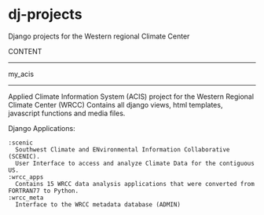dj-projects
===========
Django projects for the Western regional Climate Center

CONTENT

*******
my_acis
*******
Applied Climate Information System (ACIS) project for the 
Western Regional Climate Center (WRCC)
Contains all django views, html templates, javascript functions and media files. 

Django Applications:

    :scenic
      Southwest Climate and ENvironmental Information Collaborative (SCENIC).
      User Interface to access and analyze Climate Data for the contiguous US.
    :wrcc_apps
      Contains 15 WRCC data analysis applications that were converted from FORTRAN77 to Python.
    :wrcc_meta
      Interface to the WRCC metadata database (ADMIN) 
